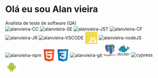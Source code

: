 # Olá eu sou Alan vieira


<div>
Analista de teste de software (QA)
<divi/>
  

  
<div>

<img align="center" alt="alanvieira-CC" height="40" width="50" src="https://camo.githubusercontent.com/fb87b64f47749c5659b1de22ce75839fae1a128f7a636a64249ef4a361c08916/68747470733a2f2f63646e2e6a7364656c6976722e6e65742f67682f64657669636f6e732f64657669636f6e2f69636f6e732f637563756d6265722f637563756d6265722d706c61696e2e737667" data-canonical-src="https://cdn.jsdelivr.net/gh/devicons/devicon/icons/cucumber/cucumber-plain.svg" style="max-width: 100%;">
<img align="center" alt="alanvieira-SE" height="40" width="50" src="https://camo.githubusercontent.com/3cc09860a8c9c8ca185f20fa46bc1c9eb4165aee0f2419373025af6f2f1abdb3/68747470733a2f2f63646e2e6a7364656c6976722e6e65742f67682f64657669636f6e732f64657669636f6e2f69636f6e732f73656c656e69756d2f73656c656e69756d2d6f726967696e616c2e737667" data-canonical-src="https://cdn.jsdelivr.net/gh/devicons/devicon/icons/selenium/selenium-original.svg" style="max-width: 100%;">
<img align="center" alt="alanvieira-JST" height="40" width="50" src="https://camo.githubusercontent.com/fd37a0ed465d6e14411705324a0d21739377f54ab6d0ae146c68fca8777e16c7/68747470733a2f2f63646e2e6a7364656c6976722e6e65742f67682f64657669636f6e732f64657669636f6e2f69636f6e732f6a6573742f6a6573742d706c61696e2e737667" data-canonical-src="https://cdn.jsdelivr.net/gh/devicons/devicon/icons/jest/jest-plain.svg" style="max-width: 100%;">
<img align="center" alt="alanvieira-CF" height="40" width="50" src="https://camo.githubusercontent.com/71e6436251b5a1e9e23ec7e940dceb861487a4424ac249df28bccaec9f1976ca/68747470733a2f2f63646e2e6a7364656c6976722e6e65742f67682f64657669636f6e732f64657669636f6e2f69636f6e732f636f6e666c75656e63652f636f6e666c75656e63652d6f726967696e616c2e737667" data-canonical-src="https://cdn.jsdelivr.net/gh/devicons/devicon/icons/confluence/confluence-original.svg" style="max-width: 100%;">
<img align="center" alt="alanvieira-JR" height="40" width="50" src="https://camo.githubusercontent.com/bfbc57c2b7db6c411c0bee0fd5f15b80198d2f935cbe32e9c81681af6a126b3f/68747470733a2f2f63646e2e6a7364656c6976722e6e65742f67682f64657669636f6e732f64657669636f6e2f69636f6e732f6a6972612f6a6972612d6f726967696e616c2d776f72646d61726b2e737667" data-canonical-src="https://cdn.jsdelivr.net/gh/devicons/devicon/icons/jira/jira-original-wordmark.svg" style="max-width: 100%;">
<img align="center" alt="alanvieira-VSCODE" height="40" width="40" src="https://camo.githubusercontent.com/ee5225ba7c4338f1a1c10121ec32c396e1a4a2f5b0b58b6afd6d5c56ff5d6196/68747470733a2f2f63646e2e6a7364656c6976722e6e65742f67682f64657669636f6e732f64657669636f6e2f69636f6e732f7673636f64652f7673636f64652d6f726967696e616c2d776f72646d61726b2e737667" data-canonical-src="https://cdn.jsdelivr.net/gh/devicons/devicon/icons/vscode/vscode-original-wordmark.svg" style="max-width: 100%;">
<img align="center" alt="alanvieira-JS" height="40" width="40" src="https://raw.githubusercontent.com/devicons/devicon/master/icons/javascript/javascript-plain.svg" style="max-width: 100%;">
<img align="center" alt="alanvieira-nodeJS" height="40" width="40" src="https://camo.githubusercontent.com/3a759e3619411b17fc119439adc96780278f6df968813a95a00f30f9fdb11f6b/68747470733a2f2f63646e2e6a7364656c6976722e6e65742f67682f64657669636f6e732f64657669636f6e2f69636f6e732f6e6f64656a732f6e6f64656a732d706c61696e2d776f72646d61726b2e737667" data-canonical-src="https://cdn.jsdelivr.net/gh/devicons/devicon/icons/nodejs/nodejs-plain-wordmark.svg" style="max-width: 100%;">
<img align="center" alt="alanvieira-npm" height="40" width="40" src="https://camo.githubusercontent.com/adb5a4ad9ef6595b2588c371f02296da3cb3533f4a7387a19f0818501e75f2ea/68747470733a2f2f63646e2e6a7364656c6976722e6e65742f67682f64657669636f6e732f64657669636f6e2f69636f6e732f6e706d2f6e706d2d6f726967696e616c2d776f72646d61726b2e737667" data-canonical-src="https://cdn.jsdelivr.net/gh/devicons/devicon/icons/npm/npm-original-wordmark.svg" style="max-width: 100%;">
<img align="center" alt="alanvieira-HTML" height="40" width="40" src="https://raw.githubusercontent.com/devicons/devicon/master/icons/html5/html5-original.svg" style="max-width: 100%;">
<img align="center" alt="alanvieira-CSS" height="40" width="40" src="https://raw.githubusercontent.com/devicons/devicon/master/icons/css3/css3-original.svg" style="max-width: 100%;">
<img align="center" alt="alanvieira-git" height="40" width="40" src="https://camo.githubusercontent.com/4be10612c67fd811026db0e822aecc3aa428bbbfe1162465dc8f69e7880f49ae/68747470733a2f2f63646e2e6a7364656c6976722e6e65742f67682f64657669636f6e732f64657669636f6e2f69636f6e732f6769742f6769742d706c61696e2d776f72646d61726b2e737667" data-canonical-src="https://cdn.jsdelivr.net/gh/devicons/devicon/icons/git/git-plain-wordmark.svg" style="max-width: 100%;">
<img src="https://raw.githubusercontent.com/devicons/devicon/master/icons/postgresql/postgresql-original-wordmark.svg" alt="postgresql" width="40" height="40" style="max-width: 100%;">
<img src="https://raw.githubusercontent.com/devicons/devicon/master/icons/docker/docker-original-wordmark.svg" alt="docker" width="40" height="40" style="max-width: 100%;">
<img src="https://raw.githubusercontent.com/simple-icons/simple-icons/6e46ec1fc23b60c8fd0d2f2ff46db82e16dbd75f/icons/cypress.svg" alt="cypress" width="40" height="40" style="max-width: 100%;">
<img src="https://raw.githubusercontent.com/devicons/devicon/master/icons/android/android-original-wordmark.svg" alt="android" width="40" height="40" style="max-width: 100%;">

<div/>








